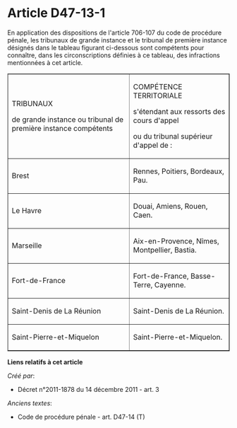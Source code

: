 # Article D47-13-1

En application des dispositions de l'article 706-107 du code de procédure pénale, les tribunaux de grande instance et le
tribunal de première instance désignés dans le tableau figurant ci-dessous sont compétents pour connaître, dans les
circonscriptions définies à ce tableau, des infractions mentionnées à cet article. 

<table border="1" align="center">
    <tbody>
      <tr>
        <td>

TRIBUNAUX 

de grande instance ou tribunal de première instance compétents 

</td>
        <td>

COMPÉTENCE TERRITORIALE 

s'étendant aux ressorts des cours d'appel 

ou du tribunal supérieur d'appel de : 

</td>
      </tr>
      <tr>
        <td align="left">

Brest 

</td>
        <td align="left">

Rennes, Poitiers, Bordeaux, Pau. 

</td>
      </tr>
      <tr>
        <td align="left">

Le Havre 

</td>
        <td align="left">

Douai, Amiens, Rouen, Caen. 

</td>
      </tr>
      <tr>
        <td align="left">

Marseille 

</td>
        <td align="left">

Aix-en-Provence, Nîmes, Montpellier, Bastia. 

</td>
      </tr>
      <tr>
        <td align="left">

Fort-de-France 

</td>
        <td align="left">

Fort-de-France, Basse-Terre, Cayenne. 

</td>
      </tr>
      <tr>
        <td align="left">

Saint-Denis de La Réunion 

</td>
        <td align="left">

Saint-Denis de La Réunion. 

</td>
      </tr>
      <tr>
        <td align="left">

Saint-Pierre-et-Miquelon 

</td>
        <td align="left">

Saint-Pierre-et-Miquelon.

</td>
      </tr>
    </tbody>
  </table>

**Liens relatifs à cet article**

_Créé par_:

  - Décret n°2011-1878 du 14 décembre 2011 - art. 3

_Anciens textes_:

  - Code de procédure pénale - art. D47-14 (T)
